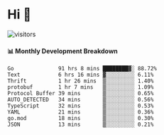 # Hi 👋
 
![visitors](https://visitor-badge.glitch.me/badge?page_id=sorcererxw.sorcererx)

#### 📊 Monthly Development Breakdown

<!--START_SECTION:waka-->
```text
Go              91 hrs 8 mins ████████▓░ 88.72%
Text            6 hrs 16 mins ▓░░░░░░░░░ 6.11%
Thrift          1 hr 26 mins  ▒░░░░░░░░░ 1.40%
protobuf        1 hr 7 mins   ▒░░░░░░░░░ 1.09%
Protocol Buffer 39 mins       ▒░░░░░░░░░ 0.65%
AUTO_DETECTED   34 mins       ▒░░░░░░░░░ 0.56%
TypeScript      32 mins       ▒░░░░░░░░░ 0.53%
YAML            21 mins       ▒░░░░░░░░░ 0.36%
go.mod          18 mins       ▒░░░░░░░░░ 0.30%
JSON            13 mins       ▒░░░░░░░░░ 0.21%
```
<!--END_SECTION:waka-->
